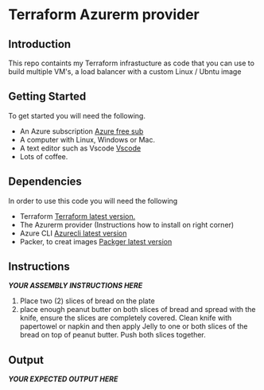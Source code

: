 # Terraform Azurerm provider 

## Introduction
This repo containts my Terraform infrastucture as code that you can use to build
multiple VM's, a load balancer with a custom Linux / Ubntu image

## Getting Started
To get started you will need the following.

* An Azure subscription [Azure free sub](https://azure.microsoft.com/en-us/)
* A computer with Linux, Windows or Mac.
* A text editor such as Vscode [Vscode](https://code.visualstudio.com/download)
* Lots of coffee.

## Dependencies
In order to use this code you will need the following

* Terraform [Terraform latest version.](https://www.terraform.io)
* The Azurerm provider (Instructions how to install on right corner)
* Azure CLI [Azurecli latest version](https://docs.microsoft.com/en-us/cli/azure/install-azure-cli)
* Packer, to creat images [Packger latest version](https://www.packer.io)

## Instructions

***YOUR ASSEMBLY INSTRUCTIONS HERE***

1. Place two (2) slices of bread on the plate
2. place enough peanut butter on both slices of bread and spread with the knife, ensure the slices are completely covered. Clean knife with papertowel or napkin and then apply Jelly to one or both slices of the bread on top of peanut butter. Push both slices together.

## Output
***YOUR EXPECTED OUTPUT HERE***


